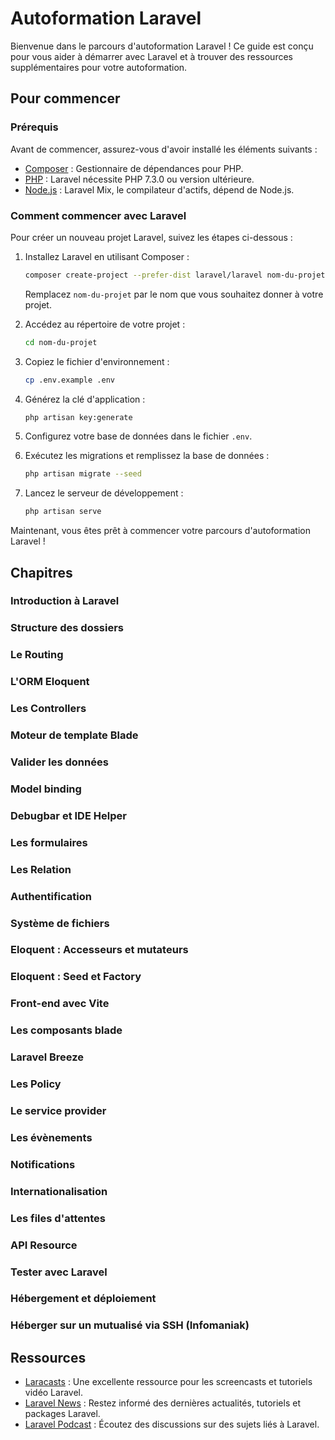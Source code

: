# Autoformation Laravel

Bienvenue dans le parcours d'autoformation Laravel ! Ce guide est conçu pour vous aider à démarrer avec Laravel et à trouver des ressources supplémentaires pour votre autoformation.

## Pour commencer

### Prérequis

Avant de commencer, assurez-vous d'avoir installé les éléments suivants :

- [Composer](https://getcomposer.org/) : Gestionnaire de dépendances pour PHP.
- [PHP](https://www.php.net/) : Laravel nécessite PHP 7.3.0 ou version ultérieure.
- [Node.js](https://nodejs.org/) : Laravel Mix, le compilateur d'actifs, dépend de Node.js.

### Comment commencer avec Laravel

Pour créer un nouveau projet Laravel, suivez les étapes ci-dessous :

1. Installez Laravel en utilisant Composer :

    ```bash
    composer create-project --prefer-dist laravel/laravel nom-du-projet
    ```

    Remplacez `nom-du-projet` par le nom que vous souhaitez donner à votre projet.

2. Accédez au répertoire de votre projet :

    ```bash
    cd nom-du-projet
    ```

3. Copiez le fichier d'environnement :

    ```bash
    cp .env.example .env
    ```

4. Générez la clé d'application :

    ```bash
    php artisan key:generate
    ```

5. Configurez votre base de données dans le fichier `.env`.

6. Exécutez les migrations et remplissez la base de données :

    ```bash
    php artisan migrate --seed
    ```

7. Lancez le serveur de développement :

    ```bash
    php artisan serve
    ```
Maintenant, vous êtes prêt à commencer votre parcours d'autoformation Laravel !

## Chapitres

### Introduction à Laravel

### Structure des dossiers

### Le Routing

### L'ORM Eloquent

### Les Controllers

### Moteur de template Blade

### Valider les données

### Model binding

### Debugbar et IDE Helper

### Les formulaires

### Les Relation

### Authentification

### Système de fichiers

### Eloquent : Accesseurs et mutateurs

### Eloquent : Seed et Factory

### Front-end avec Vite

### Les composants blade

### Laravel Breeze

### Les Policy

### Le service provider

### Les évènements

### Notifications

### Internationalisation

### Les files d'attentes

### API Resource

### Tester avec Laravel

### Hébergement et déploiement

### Héberger sur un mutualisé via SSH (Infomaniak)

## Ressources 

- [Laracasts]([https://laracasts.com/](https://laracasts.com/series/laravel-8-from-scratch)) : Une excellente ressource pour les screencasts et tutoriels vidéo Laravel.
- [Laravel News](https://laravel-news.com/) : Restez informé des dernières actualités, tutoriels et packages Laravel.
- [Laravel Podcast](https://www.laravelpodcast.com/) : Écoutez des discussions sur des sujets liés à Laravel.

